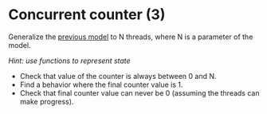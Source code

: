 # Concurrent counter (3)

Generalize the [previous model](../04-concurrent-counter-2/) to N threads, where N is a parameter of the model.

_Hint: use functions to represent state_

- Check that value of the counter is always between 0 and N.
- Find a behavior where the final counter value is 1.
- Check that final counter value can never be 0 (assuming the threads can make progress).
